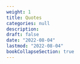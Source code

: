 ```yaml
---
weight: 1
title: Quotes
categories: null
description: 
draft: false
date: "2022-08-04"
lastmod: "2022-08-04"
bookCollapseSection: true
---
```


